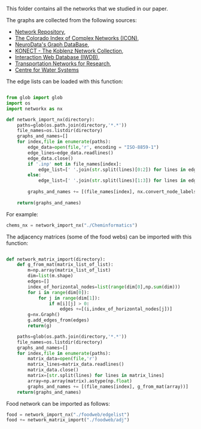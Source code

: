 This folder contains all the networks that we studied in our paper.

The graphs are collected from the following sources: 
* [Network Repository](http://networkrepository.com), 
* [The Colorado Index of Complex Networks (ICON)](http://networkrepository.com), 
* [NeuroData's Graph DataBase](http://openconnecto.me/graph-services/download/), 
* [KONECT - The Koblenz Network Collection](http://konect.uni-koblenz.de/), 
* [Interaction Web Database (IWDB)](https://www.nceas.ucsb.edu/interactionweb/resources.html), 
* [Transportation Networks for Research](https://github.com/bstabler/TransportationNetworks),
* [Centre for Water Systems](http://emps.exeter.ac.uk/engineering/research/cws/resources/benchmarks/)


The edge lists can be loaded with this function: 
```python

from glob import glob
import os
import networkx as nx

def network_import_nx(directory):
    paths=glob(os.path.join(directory,'*.*'))
    file_names=os.listdir(directory)
    graphs_and_names=[]
    for index,file in enumerate(paths):
        edge_data=open(file,'r', encoding = "ISO-8859-1")
        edge_lines=edge_data.readlines()
        edge_data.close()
        if '.inp' not in file_names[index]:
            edge_list=[' '.join(str.split(lines)[0:2]) for lines in edge_lines]
        else:
            edge_list=[' '.join(str.split(lines)[1:3]) for lines in edge_lines]
            
        graphs_and_names += [(file_names[index], nx.convert_node_labels_to_integers(nx.parse_edgelist(edge_list, comments='%')))]
        
    return(graphs_and_names)
```
   
For example:
```python
chems_nx = network_import_nx("./Cheminformatics")
```


The adjacency matrices (some of the food webs) can be imported with this function:

```python

def network_matrix_import(directory):
    def g_from_mat(matrix_list_of_list):
        m=np.array(matrix_list_of_list)
        dim=list(m.shape)
        edges=[]
        index_of_horizontal_nodes=list(range(dim[0],np.sum(dim)))
        for i in range(dim[0]):
            for j in range(dim[1]):
                if m[i][j] > 0:
                    edges +=[(i,index_of_horizontal_nodes[j])]
        g=nx.Graph()  
        g.add_edges_from(edges)
        return(g)

    paths=glob(os.path.join(directory,'*.*'))
    file_names=os.listdir(directory)
    graphs_and_names=[]
    for index,file in enumerate(paths):
        matrix_data=open(file,'r')
        matrix_lines=matrix_data.readlines()
        matrix_data.close()
        matrix=[str.split(lines) for lines in matrix_lines]
        array=np.array(matrix).astype(np.float)
        graphs_and_names += [(file_names[index], g_from_mat(array))]
    return(graphs_and_names)
```

Food network can be imported as follows:
```python
food = network_import_nx("./foodweb/edgelist")
food += network_matrix_import("./foodweb/adj")
```
